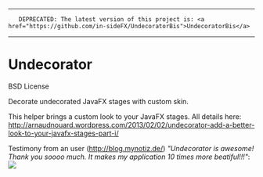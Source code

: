 ------------------------------------------------------------------------------------------------------------
       DEPRECATED: The latest version of this project is: <a href="https://github.com/in-sideFX/UndecoratorBis">UndecoratorBis</a>
------------------------------------------------------------------------------------------------------------

Undecorator
===========
BSD License

Decorate undecorated JavaFX stages with custom skin.

This helper brings a custom look to your JavaFX stages.
All details here: http://arnaudnouard.wordpress.com/2013/02/02/undecorator-add-a-better-look-to-your-javafx-stages-part-i/

Testimony from an user (http://blog.mynotiz.de/) <i>"Undecorator is awesome! Thank you soooo much. It makes my application 10 times more beatiful!!!"</i>:
<img src="http://rapid-img.de/images/f26ad89b.png">
